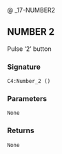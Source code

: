 @ _17-NUMBER2
## NUMBER 2

Pulse ‘2’ button


###  Signature

`C4:Number_2 ()`


### Parameters

`None`


### Returns

`None`